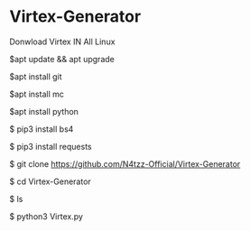 # Virtex-Generator

Donwload Virtex IN All Linux

$apt update && apt upgrade

$apt install git

$apt install mc

$apt install python

$ pip3 install bs4

$ pip3 install requests

$ git clone https://github.com/N4tzz-Official/Virtex-Generator

$ cd Virtex-Generator

$ ls

$ python3 Virtex.py

